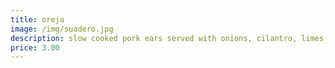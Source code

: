 ```yaml
---
title: oreja
image: /img/suadero.jpg
description: slow cooked pork ears served with onions, cilantro, limes, red radishes & house spicy sauce
price: 3.00
---
```

